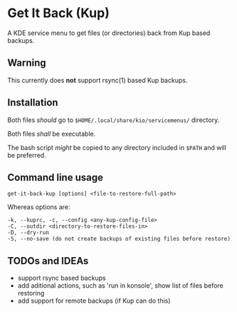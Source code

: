 # Get It Back (Kup)

A KDE service menu to get files (or directories) back from Kup based backups.

## Warning

This currently does **not** support rsync(1) based Kup backups.

## Installation

Both files *should* go to `$HOME/.local/share/kio/servicemenus/` directory.

Both files *shall* be executable.

The bash script *might* be copied to any directory included in `$PATH` and will be preferred.

## Command line usage

```
get-it-back-kup [options] <file-to-restore-full-path>
```

Whereas options are:

```
-k, --kuprc, -c, --config <any-kup-config-file>
-C, --outdir <directory-to-restore-files-in>
-D, --dry-run
-S, --no-save (do not create backups of existing files before restore)
```

## TODOs and IDEAs

* support rsync based backups
* add aditional actions, such as 'run in konsole', show list of files before restoring
* add support for remote backups (if Kup can do this)
